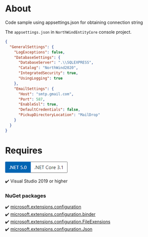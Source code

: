 ﻿# About

Code sample using appsettings.json for obtaining connection string

The `appsettings.json` in `NorthWindEntityCore` console project.

```json
{
  "GeneralSettings": {
    "LogExceptions": false,
    "DatabaseSettings": {
      "DatabaseServer": ".\\SQLEXPRESS",
      "Catalog": "NorthWind2020",
      "IntegratedSecurity": true,
      "UsingLogging": true
    },
    "EmailSettings": {
      "Host": "smtp.gmail.com",
      "Port": 587,
      "EnableSsl": true,
      "DefaultCredentials": false,
      "PickupDirectoryLocation": "MailDrop"
    }
  }
}
```

# Requires

![screen](../assets/Versions.png)

:heavy_check_mark: Visual Studio 2019 or higher

### NuGet packages

:heavy_check_mark: [microsoft.extensions.configuration](https://www.nuget.org/packages/Microsoft.Extensions.Configuration/) <br/>
:heavy_check_mark: [microsoft.extensions.configuration.binder](https://www.nuget.org/packages/Microsoft.Extensions.Configuration.Binder/)<br/>
:heavy_check_mark: [microsoft.extensions.configuration.FileExensions](https://www.nuget.org/packages/Microsoft.Extensions.Configuration.FileExtensions/)<br/>
:heavy_check_mark: [microsoft.extensions.configuration.Json](https://www.nuget.org/packages/Microsoft.Extensions.Configuration.Json/)